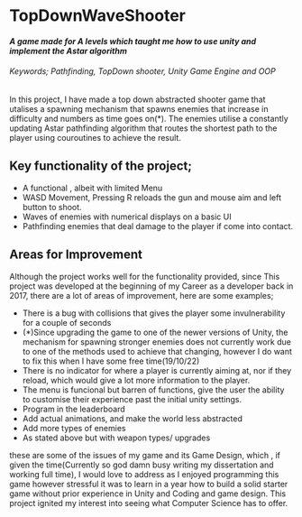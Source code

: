 # TopDownWaveShooter
#### *A game made for A levels which taught me how to use unity and implement the Astar algorithm*
###### Keywords; Pathfinding, TopDown shooter, Unity Game Engine and OOP

In this project, I have made a top down abstracted shooter game that utalises a spawning mechanism that spawns enemies that increase in difficulty and numbers as time goes on(*). The enemies utilise a constantly updating Astar pathfinding algorithm that routes the shortest path to the player using couroutines to achieve the result. 

## Key functionality of the project;
- A functional , albeit with limited Menu
- WASD Movement, Pressing R reloads the gun and mouse aim and left button to shoot.
- Waves of enemies with numerical displays on a basic UI
- Pathfinding enemies that deal damage to the player if come into contact.


## Areas for Improvement
Although the project works well for the functionality provided, since This project was developed at the beginning of my Career as a developer back in 2017, there are a lot of areas of improvement, here are some examples;
- There is a bug with collisions that gives the player some invulnerability for a couple of seconds
- (*)Since upgrading the game to one of the newer versions of Unity, the mechanism for spawning stronger enemies does not currently work due to one of the methods used to achieve that changing, however I do want to fix this when I have some free time(19/10/22) 
- There is no indicator for where a player is currently aiming at, nor if they reload, which would give a lot more information to the player.
- The menu is funcional but barren of functions, give the user the ability to customise their experience past the initial unity settings.
- Program in the leaderboard
- Add actual animations, and make the world less abstracted
- Add more types of enemies
- As stated above but with weapon types/ upgrades

these are some of the issues of my game and its Game Design, which , if given the time(Currently so god damn busy writing my dissertation and working full time), I would love to address as I enjoyed programming this game however stressful it was to learn in a year how to build a solid starter game without prior experience in Unity and Coding and game design. This project ignited my interest into seeing what Computer Science has to offer.
